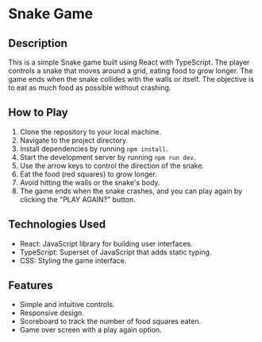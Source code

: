 # Snake Game

## Description
This is a simple Snake game built using React with TypeScript. The player controls a snake that moves around a grid, eating food to grow longer. The game ends when the snake collides with the walls or itself. The objective is to eat as much food as possible without crashing.

## How to Play
1. Clone the repository to your local machine.
2. Navigate to the project directory.
3. Install dependencies by running `npm install`.
4. Start the development server by running `npm run dev`.
5. Use the arrow keys to control the direction of the snake.
6. Eat the food (red squares) to grow longer.
7. Avoid hitting the walls or the snake's body.
8. The game ends when the snake crashes, and you can play again by clicking the "PLAY AGAIN?" button.

## Technologies Used
- React: JavaScript library for building user interfaces.
- TypeScript: Superset of JavaScript that adds static typing.
- CSS: Styling the game interface.

## Features
- Simple and intuitive controls.
- Responsive design.
- Scoreboard to track the number of food squares eaten.
- Game over screen with a play again option.
